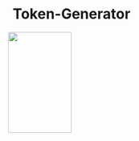 <h1 align="center">Token-Generator</h1>
<img src="https://i.imgur.com/TmzgB0Z.jpg" style="display:block;margin-left:auto;margin-right:auto;width:50%;height:200px;">
